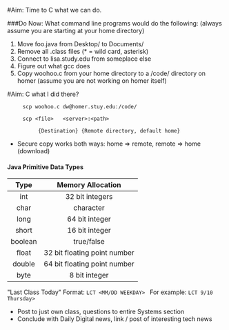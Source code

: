 #Aim: Time to C what we can do.

###Do Now: What command line programs would do the following: (always assume you are starting at your home directory)

1. Move foo.java from Desktop/ to Documents/
2. Remove all .class files (* = wild card, asterisk)
3. Connect to lisa.study.edu from someplace else
4. Figure out what gcc does
5. Copy woohoo.c from your home directory to a /code/ directory on homer (assume you are not working on homer itself)

#Aim: C what I did there?

	     scp woohoo.c dw@homer.stuy.edu:/code/

	     scp <file>   <server>:<path>

			  {Destination}	{Remote directory, default home}

- Secure copy works both ways: home => remote, remote => home (download)

#### Java Primitive Data Types

| Type | Memory Allocation |
|:----:|:-----------------:|
|	int |      32 bit integers |
|	char|	  character |
|	long|	  64 bit integer|
|	short|	  16 bit integer|
| boolean|	  true/false|
|	float|	  32 bit floating point number|
|	double|	  64 bit floating point number|
|	byte|	  8 bit integer|

"Last Class Today"
 Format: `LCT <MM/DD WEEKDAY> `
 For example: `LCT 9/10 Thursday>`

   - Post to just own class, questions to entire Systems section
   - Conclude with Daily Digital news, link / post of interesting tech news


